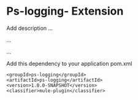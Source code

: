 # Ps-logging- Extension

Add description ...


...


...


Add this dependency to your application pom.xml

```
<groupId>ps-logging</groupId>
<artifactId>ps-logging</artifactId>
<version>1.0.0-SNAPSHOT</version>
<classifier>mule-plugin</classifier>
```
